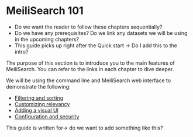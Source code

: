 # MeiliSearch 101

- Do we want the reader to follow these chapters sequentially?
- Do we have any prerequisites? Do we link any datasets we will be using in the upcoming chapters?
- This guide picks up right after the Quick start -> Do I add this to the intro?

The purpose of this section is to introduce you to the main features of MeiliSearch. You can refer to the links in each chapter to dive deeper.

We will be using the command line and MeiliSearch web interface to demonstrate the following:

- [Filtering and sorting](/learn/getting_started/chapter_1_filtering_and_sorting.md)
- [Customizing relevancy](/learn/getting_started/chapter_2_customizing_relevancy.md)
- [Adding a visual UI](/learn/getting_started/chapter_3_adding_a_visual_UI.md)
- [Configuration and security](/learn/getting_started/chapter_4_configuration_and_security.md)

This guide is written for-> do we want to add something like this?
